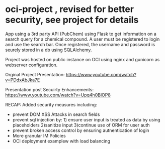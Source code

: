 # oci-project , revised for better security, see project for details

App using a 3rd party API (PubChem) using Flask to get information on a search query for a chemical compound. 
A user must be registered to login and use the search bar. 
Once registered, the username and password is seurely stored in a db using SQLAlchemy. 

Project was hosted on public instance on OCI using nginx and gunicorn as webserver configuration. 

Orginal Project Presentation: https://www.youtube.com/watch?v=PDdxAbJka7E 


Presentation post Secuirty Enhancements: https://www.youtube.com/watch?v=Upq4h0BlOP8

RECAP: 
Added security measures including: 
- prevent DOM XSS Attacks in search fields 
- prevent sql injection by: 1) ensure user input is treated as data by using placeholders 2)sanitize input 3)continue use of ORM for user auth
- prevent broken access control by ensuring autnentication of login
- More granular IM Policies
- OCI deployment examplew with load balancing


